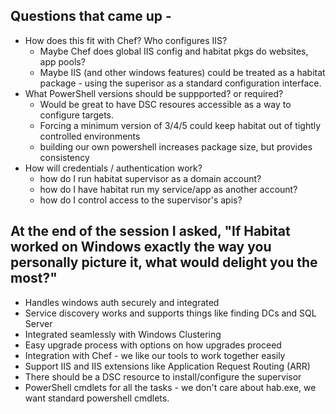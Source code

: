 ## Questions that came up - 

* How does this fit with Chef?  Who configures IIS?
  * Maybe Chef does global IIS config and habitat pkgs do websites, app pools?
  * Maybe IIS (and other windows features) could be treated as a habitat package - using the superisor as a standard configuration interface.
* What PowerShell versions should be suppported? or required?
  * Would be great to have DSC resoures accessible as a way to configure targets.
  * Forcing a minimum version of 3/4/5 could keep habitat out of tightly controlled environments
  * building our own powershell increases package size, but provides consistency
 * How will credentials / authentication work?
   * how do I run habitat supervisor as a domain account?
   * how do I have habitat run my service/app as another account?
   * how do I control access to the supervisor's apis?
 
## At the end of the session I asked, "If Habitat worked on Windows exactly the way you personally picture it, what would delight you the most?"
 
 * Handles windows auth securely and integrated
 * Service discovery works and supports things like finding DCs and SQL Server
 * Integrated seamlessly with Windows Clustering
 * Easy upgrade process with options on how upgrades proceed
 * Integration with Chef - we like our tools to work together easily
 * Support IIS and IIS extensions like Application Request Routing (ARR)
 * There should be a DSC resource to install/configure the supervisor
 * PowerShell cmdlets for all the tasks - we don't care about hab.exe, we want standard powershell cmdlets.